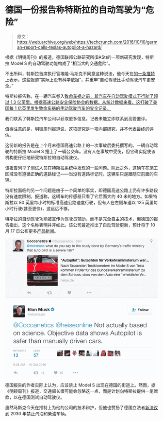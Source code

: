 # 德国一份报告称特斯拉的自动驾驶为“危险”

> 原文：<https://web.archive.org/web/https://techcrunch.com/2016/10/10/german-report-calls-teslas-autopilot-a-hazard/>

根据《明镜周刊》的报道，德国联邦公路研究所(BASt)的一项新研究发现，特斯拉 Model S 的自动驾驶功能构成了“相当大的交通危险”。

不出所料，特斯拉首席执行官埃隆·马斯克不同意这种说法，他今天在[的一条推特](https://web.archive.org/web/20221006110306/https://twitter.com/Cocoanetics/status/785516136075067392)上表示，这些报道“实际上没有科学依据”，并重申“自动驾驶比手动驾驶汽车更安全。”

特斯拉报告称，在一辆汽车卷入[致命车祸之前，其汽车在自动驾驶模式下行驶了超过 1.3 亿英里。根据高速公路安全保险协会的数据，从统计数据来看，这打破了美国每 1 亿英里发生致命车祸的手动驾驶汽车的安全记录。](https://web.archive.org/web/20221006110306/https://www.tesla.com/blog/tragic-loss)

我们联系了特斯拉汽车公司以获取更多信息。记者未能立即联系到高管置评。

值得注意的是，明镜周刊报道说，这项研究是一项内部研究，并不代表最终的评估。

这份新的报告是在上个月末德国高速公路上的一次事故后委托撰写的。一辆自动驾驶的特斯拉 Model S 撞上了一辆公交车。没有人在事故中受伤，但它确实促使该机构更仔细地研究特斯拉的自动驾驶仪。

该报告列举了测试人员在特斯拉系统中发现的一些问题。除此之外，这辆车在施工区域没有遵循正确的道路标记——当没有道路标记时，这辆车只是跟随它前面的车辆。

特斯拉面临的另一个问题是由于一个简单的事实，即德国高速公路上仍有许多路段没有速度限制。报道称，这辆车的传感器只看了它后面大约 40 米的地方。如果特斯拉以 80 英里每小时的标准高速公路速度行驶，但有人在左侧车道以 125 英里每小时行驶(甚至更快)，这远远不够。

特斯拉的自动驾驶功能被宣传为驾驶员辅助，而不是完全自主的技术，但德国的报告指出，这个名称表明并非如此。该公司最近推出了自动驾驶更新，预计将于 10 月 17 日公布更多[产品新闻](https://web.archive.org/web/20221006110306/https://beta.techcrunch.com/2016/10/09/tesla-to-unveil-unexpected-new-product-october-17/)。

![elon_musk_comments_ger](img/54aea1db890aa803d3df203a896f69eb.png)

德国报告的作者实际上认为，应该禁止 Model S 出现在德国的街道上。然而，据《明镜周刊》报道，交通部长很可能会忽略这一点，而是计划向特斯拉提供一笔赠款，以在德国测试自动驾驶仪。

虽然马斯克今天在推特上为他的公司的技术辩护，但他也赞扬了德国立法者[新决议](https://web.archive.org/web/20221006110306/http://www.roadandtrack.com/new-cars/future-cars/news/a31097/german-government-votes-to-ban-internal-combustion-engines-by-2030/)到 2030 年禁止汽油和柴油车辆。